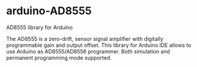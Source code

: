 arduino-AD8555
==============

AD8555 library for Arduino

The AD8555 is a zero-drift, sensor signal amplifier with digitally programmable gain and output offset.
This library for Arduino IDE allows to use Arduino as AD8555/AD8556 programmer.
Both simulation and permanent programming mode supported.

